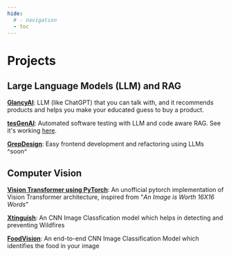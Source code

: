 ```yaml
---
hide:
  # - navigation
  - toc
---
```


# Projects

## Large Language Models (LLM) and RAG

[**GlancyAI**](GlancyAI.md): LLM (like ChatGPT) that you can talk with, and it recommends products and helps you make your educated guess to buy a product.

[**tesGenAI**](https://www.youtube.com/watch?v=YVG4W2K_qn0&ab_channel=GauravReddyTadkapally): Automated software testing with LLM and code aware RAG. See it's working [here](https://www.youtube.com/watch?v=YVG4W2K_qn0&ab_channel=GauravReddyTadkapally).

[**GrepDesign**](https://github.com/gauravreddy08/grepdesign): Easy frontend development and refactoring using LLMs ^soon^

## Computer Vision

[**Vision Transformer using PyTorch**](VisionTransformer.md): An unofficial pytorch implementation of Vision Transformer architecture, inspired from "_An Image is Worth 16X16 Words_"

[**Xtinguish**](xtinguish.md): An CNN Image Classfication model which helps in detecting and preventing Wildfires

[**FoodVision**](foodvision.md): An end-to-end CNN Image Classification Model which identifies the food in your image